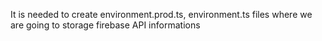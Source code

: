 It is needed to create environment.prod.ts, environment.ts files where we are going to storage firebase API informations
